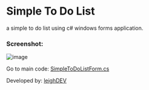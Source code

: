 # Simple To Do List
a simple to do list using c# windows forms application.

### Screenshot:
![image](https://user-images.githubusercontent.com/100475303/162575417-77e04da2-686f-4ced-ab9d-190b7d990bca.png)


Go to main code: [SimpleToDoListForm.cs](https://github.com/leighDEV/simple-todolist-winforms/blob/0e039bc3c754f741d0792d7b892b4ab0e1f34f24/simple-toDoList-winforms/ToDoListForm.cs)

Developed by: [leighDEV](https://github.com/leighDEV)
